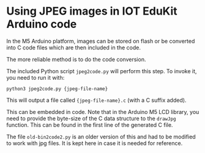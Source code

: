 # Using JPEG images in IOT EduKit Arduino code

In the M5 Arduino platform, images can be stored on flash or be converted into
C code files which are then included in the code.

The more reliable method is to do the code conversion.

The included Python script `jpeg2code.py` will perform this step. To invoke it, you need to
run it with:

```
python3 jpeg2code.py {jpeg-file-name}
```

This will output a file called `{jpeg-file-name}.c` (with a C suffix added).

This can be embedded in code. Note that in the Arduino M5 LCD library, you need to
provide the byte-size of the C data structure to the `drawJpg` function. This can be found
in the first line of the generated C file.

The file `old-bin2code2.py` is an older version of this and had to be modified to work
with jpg files. It is kept here in case it is needed for reference.
